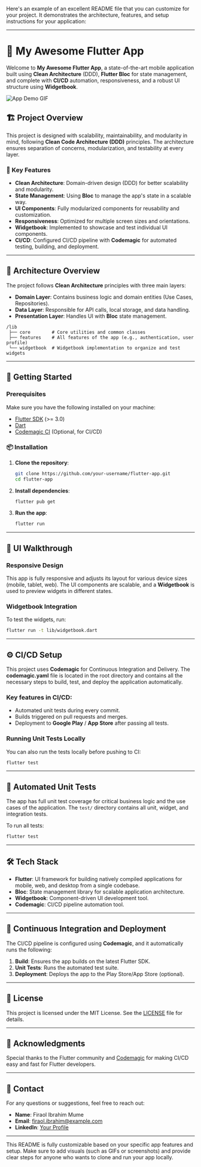 Here's an example of an excellent README file that you can customize for your project. It demonstrates the architecture, features, and setup instructions for your application:

---

# 📱 My Awesome Flutter App

Welcome to **My Awesome Flutter App**, a state-of-the-art mobile application built using **Clean Architecture** (DDD), **Flutter Bloc** for state management, and complete with **CI/CD** automation, responsiveness, and a robust UI structure using **Widgetbook**.

![App Demo GIF](path_to_gif)

## 🏗️ Project Overview

This project is designed with scalability, maintainability, and modularity in mind, following **Clean Code Architecture (DDD)** principles. The architecture ensures separation of concerns, modularization, and testability at every layer.

### 🎨 Key Features

- **Clean Architecture**: Domain-driven design (DDD) for better scalability and modularity.
- **State Management**: Using **Bloc** to manage the app's state in a scalable way.
- **UI Components**: Fully modularized components for reusability and customization.
- **Responsiveness**: Optimized for multiple screen sizes and orientations.
- **Widgetbook**: Implemented to showcase and test individual UI components.
- **CI/CD**: Configured CI/CD pipeline with **Codemagic** for automated testing, building, and deployment.

---

## 🧩 Architecture Overview

The project follows **Clean Architecture** principles with three main layers:

- **Domain Layer**: Contains business logic and domain entities (Use Cases, Repositories).
- **Data Layer**: Responsible for API calls, local storage, and data handling.
- **Presentation Layer**: Handles UI with **Bloc** state management.

```
/lib
 ├── core        # Core utilities and common classes
 ├── features    # All features of the app (e.g., authentication, user profile)
 └── widgetbook  # Widgetbook implementation to organize and test widgets
```

---

## 🚀 Getting Started

### Prerequisites

Make sure you have the following installed on your machine:

- [Flutter SDK](https://flutter.dev/docs/get-started/install) (>= 3.0)
- [Dart](https://dart.dev/get-dart)
- [Codemagic CI](https://codemagic.io/start/) (Optional, for CI/CD)

### 📦 Installation

1. **Clone the repository**:

   ```bash
   git clone https://github.com/your-username/flutter-app.git
   cd flutter-app
   ```

2. **Install dependencies**:

   ```bash
   flutter pub get
   ```

3. **Run the app**:
   ```bash
   flutter run
   ```

---

## 📱 UI Walkthrough

### Responsive Design

This app is fully responsive and adjusts its layout for various device sizes (mobile, tablet, web). The UI components are scalable, and a **Widgetbook** is used to preview widgets in different states.

### Widgetbook Integration

To test the widgets, run:

```bash
flutter run -t lib/widgetbook.dart
```

---

## ⚙️ CI/CD Setup

This project uses **Codemagic** for Continuous Integration and Delivery. The **codemagic.yaml** file is located in the root directory and contains all the necessary steps to build, test, and deploy the application automatically.

### Key features in CI/CD:

- Automated unit tests during every commit.
- Builds triggered on pull requests and merges.
- Deployment to **Google Play** / **App Store** after passing all tests.

### Running Unit Tests Locally

You can also run the tests locally before pushing to CI:

```bash
flutter test
```

---

## 🧪 Automated Unit Tests

The app has full unit test coverage for critical business logic and the use cases of the application. The `test/` directory contains all unit, widget, and integration tests.

To run all tests:

```bash
flutter test
```

---

## 🛠️ Tech Stack

- **Flutter**: UI framework for building natively compiled applications for mobile, web, and desktop from a single codebase.
- **Bloc**: State management library for scalable application architecture.
- **Widgetbook**: Component-driven UI development tool.
- **Codemagic**: CI/CD pipeline automation tool.

---

## 🤖 Continuous Integration and Deployment

The CI/CD pipeline is configured using **Codemagic**, and it automatically runs the following:

1. **Build**: Ensures the app builds on the latest Flutter SDK.
2. **Unit Tests**: Runs the automated test suite.
3. **Deployment**: Deploys the app to the Play Store/App Store (optional).

---

## 📄 License

This project is licensed under the MIT License. See the [LICENSE](LICENSE) file for details.

---

## 👏 Acknowledgments

Special thanks to the Flutter community and [Codemagic](https://codemagic.io/) for making CI/CD easy and fast for Flutter developers.

---

## 💬 Contact

For any questions or suggestions, feel free to reach out:

- **Name**: Firaol Ibrahim Mume
- **Email**: firaol.ibrahim@example.com
- **LinkedIn**: [Your Profile](https://www.linkedin.com/in/your-profile/)

---

This README is fully customizable based on your specific app features and setup. Make sure to add visuals (such as GIFs or screenshots) and provide clear steps for anyone who wants to clone and run your app locally.
